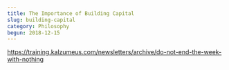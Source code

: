 ```yaml
---
title: The Importance of Building Capital
slug: building-capital
category: Philosophy
begun: 2018-12-15
---
```


https://training.kalzumeus.com/newsletters/archive/do-not-end-the-week-with-nothing
